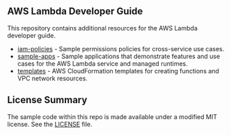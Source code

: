 ## AWS Lambda Developer Guide

This repository contains additional resources for the AWS Lambda developer guide.

- [iam-policies](./iam-policies) - Sample permissions policies for cross-service use cases.
- [sample-apps](./sample-apps) - Sample applications that demonstrate features and use cases for the AWS Lambda service and managed runtimes.
- [templates](./templates) - AWS CloudFormation templates for creating functions and VPC network resources.

## License Summary

The sample code within this repo is made available under a modified MIT license. See the [LICENSE](./LICENSE) file.
